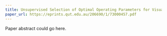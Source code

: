 ```yaml
---
title: Unsupervised Selection of Optimal Operating Parameters for Visual Place Recognition Algorithms using Gaussian Mixture Models
paper_url: https://eprints.qut.edu.au/206690/1/73000457.pdf
---
```

Paper abstract could go here.
